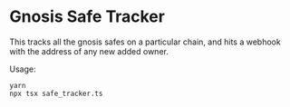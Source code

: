 # Gnosis Safe Tracker

This tracks all the gnosis safes on a particular chain, and hits a webhook with the address of any new added owner.

Usage:
```
yarn
npx tsx safe_tracker.ts
```

